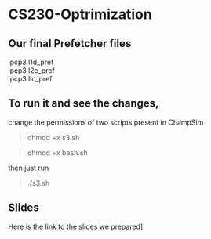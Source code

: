 # CS230-Optrimization
## Our final Prefetcher files  <br />

ipcp3.l1d_pref   <br />
ipcp3.l2c_pref    <br />
ipcp3.llc_pref    <br />

## To run it and see the changes, 
change the permissions of two scripts present in ChampSim

> chmod +x s3.sh

> chmod +x bash.sh

then just run
> ./s3.sh

## Slides
[Here is the link to the slides we prepared](https://docs.google.com/presentation/d/1zu4fjqaT9B2gJlz7J13vsfb4O7a_Q0ITmP_nQGvoQXA/edit?usp=sharing)]
